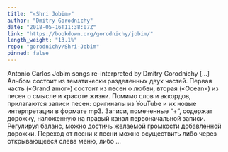 ```yaml
---
title: "«Shri Jobim»"
author: "Dmitry Gorodnichy"
date: "2018-05-16T11:38:07Z"
link: "https://bookdown.org/gorodnichy/jobim/"
length_weight: "13.1%"
repo: "gorodnichy/Shri-Jobim"
pinned: false
---
```


Antonio Carlos Jobim songs re-interpreted by Dmitry Gorodnichy [...] Альбом состоит из тематически разделенных двух частей. Первая часть («Grand amor») состоит из песен о любви, вторая («Ocean») из песен о смысле и красоте жизни. Помимо слов и аккордов, прилагаются записи песен: оригиналы из YouTube и их новые интерпретации в формате mp3. Записи, помеченные “+”, содержат дорожку, наложенную на правый канал первоначальной записи. Регулируя баланс, можно достичь желаемой громкости добавленной дорожки. Переход от песни к песни можно осуществить либо через открывающееся слева меню, либо ...
